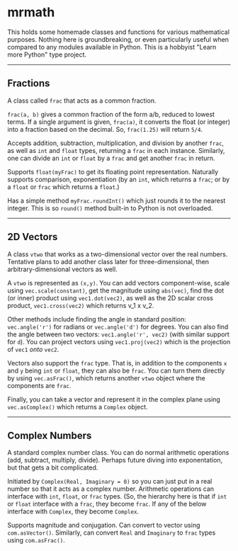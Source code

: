 # mrmath

This holds some homemade classes and functions for various mathematical purposes. Nothing here is groundbreaking, or even particularly useful when compared to any modules available in Python. This is a hobbyist "Learn more Python" type project.

---

## Fractions

A class called `frac` that acts as a common fraction.

`frac(a, b)` gives a common fraction of the form a/b, reduced to lowest terms.
If a single argument is given, `frac(a)`, it converts the float (or integer) into a fraction based on the decimal. So, `frac(1.25)` will return `5/4`.

Accepts addition, subtraction, multiplication, and division by another `frac`, as well as `int` and `float` types, returning a `frac` in each instance. Similarly, one can divide an `int` or `float` by a `frac` and get another `frac` in return.

Supports `float(myFrac)` to get its floating point representation. Naturally supports comparison, exponentiation (by an `int`, which returns a `frac`; or by a `float` or `frac` which returns a `float`.)

Has a simple method `myFrac.roundInt()` which just rounds it to the nearest integer. This is so `round()` method built-in to Python is not overloaded.

---

## 2D Vectors

A class `vtwo` that works as a two-dimensional vector over the real numbers. Tentative plans to add another class later for three-dimensional, then arbitrary-dimensional vectors as well.

A `vtwo` is represented as `(x,y)`. You can add vectors component-wise, scale using `vec.scale(constant)`, get the magnitude using `abs(vec)`, find the dot (or inner) product using `vec1.dot(vec2)`, as well as the 2D scalar cross product, `vec1.cross(vec2)` which returns v_1 x v_2.

Other methods include finding the angle in standard position: `vec.angle('r')` for radians or `vec.angle('d')` for degrees. You can also find the angle between two vectors: `vec1.angle('r', vec2)` (with similar support for `d`). You can project vectors using `vec1.proj(vec2)` which is the projection of `vec1` *onto* `vec2`.

Vectors also support the `frac` type. That is, in addition to the components `x` and `y` being `int` or `float`, they can also be `frac`. You can turn them directly by using `vec.asFrac()`, which returns another `vtwo` object where the components are `frac`.

Finally, you can take a vector and represent it in the complex plane using `vec.asComplex()` which returns a `Complex` object.

---

## Complex Numbers

A standard complex number class. You can do normal arithmetic operations (add, subtract, multiply, divide). Perhaps future diving into exponentation, but that gets a bit complicated.

Initiated by `Complex(Real, Imaginary = 0)` so you can just put in a real number so that it acts as a complex number. Arithmetic operations can interface with `int`, `float`, or `frac` types. (So, the hierarchy here is that if `int` or `float` interface with a `frac`, they become `frac`. If any of the below interface with `Complex`, they become `Complex`.

Supports magnitude and conjugation. Can convert to vector using `com.asVector()`. Similarly, can convert `Real` and `Imaginary` to `frac` types using `com.asFrac()`.
